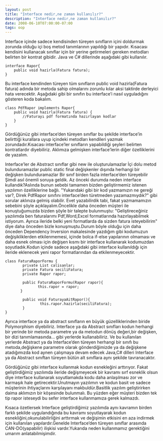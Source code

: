 ```yaml
---
layout: post
title: "Interface nedir,ne zaman kullanılır?"
description: "Interface nedir,ne zaman kullanılır?"
date: 2008-06-10T07:00:00-07:00
tags: oop
---
```


Interface içinde sadece kendisinden türeyen sınıfların içini doldurmak zorunda
olduğu içi boş metod tanımlarının yapıldığı bir yapıdır. Kısacası kendisini
kullanacak sınıflar için bir yerine getirmeleri gereken metodları belirten bir
kontrat gibidir. Java ve C# dillerinde aşağıdaki gibi kullanılır.

```
interface Rapor{
    public void hazirla(Fatura fatura);
}
```

Bu interface kendinden türeyen tüm sınıfların public void hazirla(Fatura
fatura) adında bir metoda sahip olmalarını zorunlu kılar aksi taktirde
derleyici hata verecektir. Aşağıdaki gibi bir sınıfın bu interface’i nasıl
uyguladığını gösteren koda bakalım.


```
class PdfRapor implements Rapor{
    public void hazirla(Fatura fatura) {
        //Faturayı pdf formatında hazırlayan kodlar
    }
}
```

Gördüğünüz gibi interface’den türeyen sınıflar bu şekilde interface’in
belirttiği kurallara uyup içindeki metodları kendileri yazmak
zorundadır.Kısacası interface’ler sınıfların yapabildiği şeyleri belirten
kontratlardır diyebiliriz. Aklımıza gelmişken interface’lerin diğer
özelliklerini de yazalım.

Interface’ler de Abstract sınıflar gibi new ile oluşturulamazlar İçi dolu metod
bulunduramazlar public static final değişkenler dışında herhangi bir değişken
bulunduramazlar Bir sınıf birden fazla interface’den türeyebilir Şimdi asıl
önemli soruya geldik. Az önceki durumda neden interface kullandık?Aslında bunun
sebebi tamamen bizden geliştirmemiz istenen yazılımın özelliklerine bağlı.
"Yukarıdaki gibi bir kod yazmamızın ne gereği var?, Direk PdfRapor sınıfını
interface’den türetmeden yazamazmıydık?" gibi sorular aklınıza gelmiş olabilir.
Evet yazabilirdik tabi, fakat yazmamamızın sebebini şöyle açıklayalım.Öncelikle
daha önceden müşteri ile konuştuğumuzda bizden şöyle bir talepte bulunmuştu:
"Geliştireceğiniz yazılımda ben faturalarımı Pdf,Word,Excel formatlarında
hazırlayabilmek istiyorum. Ayrıca ileride belki yeni formatlarda da sizden
fatura isteyebilirim" diye daha önceden bizle konuşmuştu.Durum böyle olduğu
için daha önceden Dependency Inversion makalesinde yazdığım gibi kodumuzun
değişikliklerden etkilenmemesi, içinde bolca if-else yapılarının olmaması ve
daha esnek olması için değişen kısmı bir interface kullanarak kodumuzdan
soyutladık.Kodun içinde sadece aşağıdaki gibi interface kullanıldığı için
ileride eklenecek yeni rapor formatlarından da etkilenmeyecektir.

```
class FaturaRaporFormu {
        private List calisanlar;
        private Fatura seciliFatura;
        private Rapor rapor;

        public FaturaRaporFormu(Rapor rapor){
               this.rapor = rapor;
       }

        public void FaturayaAitRapor(){
                this.rapor.hazirla(seciliFatura);
        }
}
```

Ayrıca interface ya da abstract sınıfların en büyük güzelliklerinden biride
Polymorphism diyebiliriz. Interface ya da Abstract sınıfları kodun herhangi bir
yerinde bir metoda parametre ya da metodun dönüş değeri,bir değişken, bir dizi
tanımlamasında… gibi yerlerde kullanabiliriz. Ve bu kullanılan yerlerde
Abstract ya da Interface’den türeyen herhangi bir sınıfı bu metoda,değişkene
parametre olarak gönderdiğimizde ya da değişkene atadığımızda kod aynen
çalışmaya devam edecek Java,C# dilleri Interface ya da Abstract sınıftan
türeyen bütün alt sınıflara aynı şekilde tavranacaktır.

Gördüğünüz gibi interface kullanmak kodun esnekleğini arttırıyor. Fakat
geliştirdiğimiz yazılımda ileride değişmeyecek bir kavramı sırf esneklik olsun
diye interface kullanarak soyutlamakda kodu daha anlaşılması zor ve karmaşık
hale getirecektir.Unutmayın yazılımın ve kodun basit ve sadece müşterinin
ihtiyaçlarını karşılayanı makbuldür.Basitlik yazılım geliştirirken daima
aklımızın bir köşesinde bulunmalı. Bu yüzden eğer müşteri bizden tek tip rapor
isteseydi bu sefer interface kullanmamıza gerek kalmazdı.

Kısaca özetlersek Interface geliştirdiğimiz yazılımda aynı kavramın birden
farklı şekilde uygulandığında bu kavramı soyutlayarak kodun
esnekliğini,okunulabilirliğini arttırmak ve değişimin etkisini en aza indirmek
için kullanılan yapılardır.Genelde Interface’den türeyen sınıflar arasında
CAN-DO(yapabilir) ilişkisi vardır.Yukarıda neden kullanmamız gerektiğini umarım
anlatabilmişimdir.
